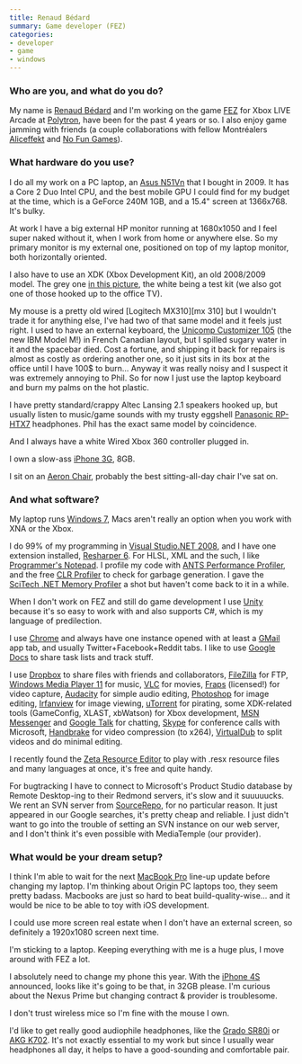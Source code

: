 ```yaml
---
title: Renaud Bédard
summary: Game developer (FEZ)
categories:
- developer
- game
- windows
---
```


### Who are you, and what do you do?

My name is [Renaud Bédard](http://theinstructionlimit.com/ "Renaud's website.") and I'm working on the game [FEZ](http://polytroncorporation.com/61-2 "A game in development for Xbox LIVE Arcade.") for Xbox LIVE Arcade at [Polytron](http://polytroncorporation.com/ "The Polytron website."), have been for the past 4 years or so. I also enjoy game jamming with friends (a couple collaborations with fellow Montréalers [Aliceffekt](http://wiki.xxiivv.com/ "Aliceffekt's website.") and [No Fun Games](http://paxbritannica.henk.ca/ "The website for Pax Britannica from No Fun Games.")).

### What hardware do you use?

I do all my work on a PC laptop, an [Asus N51Vn][n51vn] that I bought in 2009. It has a Core 2 Duo Intel CPU, and the best mobile GPU I could find for my budget at the time, which is a GeForce 240M 1GB, and a 15.4" screen at 1366x768. It's bulky.

At work I have a big external HP monitor running at 1680x1050 and I feel super naked without it, when I work from home or anywhere else. So my primary monitor is my external one, positioned on top of my laptop monitor, both horizontally oriented.

I also have to use an XDK (Xbox Development Kit), an old 2008/2009 model. The grey one [in this picture](http://www.instructables.com/files/deriv/FDU/1OKS/GHHILW0X/FDU1OKSGHHILW0X.MEDIUM.jpg "A photo of two Xbox Development Kits."), the white being a test kit (we also got one of those hooked up to the office TV).

My mouse is a pretty old wired [Logitech MX310][mx 310] but I wouldn't trade it for anything else, I've had two of that same model and it feels just right. I used to have an external keyboard, the [Unicomp Customizer 105][customizer-104-105] (the new IBM Model M!) in French Canadian layout, but I spilled sugary water in it and the spacebar died. Cost a fortune, and shipping it back for repairs is almost as costly as ordering another one, so it just sits in its box at the office until I have 100$ to burn... Anyway it was really noisy and I suspect it was extremely annoying to Phil. So for now I just use the laptop keyboard and burn my palms on the hot plastic.

I have pretty standard/crappy Altec Lansing 2.1 speakers hooked up, but usually listen to music/game sounds with my trusty eggshell [Panasonic RP-HTX7][rp-htx7] headphones. Phil has the exact same model by coincidence.

And I always have a white Wired Xbox 360 controller plugged in.

I own a slow-ass [iPhone 3G][iphone-3g], 8GB.

I sit on an [Aeron Chair][aeron], probably the best sitting-all-day chair I've sat on.

### And what software?

My laptop runs [Windows 7][windows-7], Macs aren't really an option when you work with XNA or the Xbox.

I do 99% of my programming in [Visual Studio.NET 2008][visual-studio], and I have one extension installed, [Resharper 6][resharper]. For HLSL, XML and the such, I like [Programmer's Notepad][programmers-notepad]. I profile my code with [ANTS Performance Profiler][ants-performance-profiler], and the free [CLR Profiler][clr-profiler] to check for garbage generation. I gave the [SciTech .NET Memory Profiler][dotnet-memory-profiler] a shot but haven't come back to it in a while.

When I don't work on FEZ and still do game development I use [Unity][] because it's so easy to work with and also supports C#, which is my language of predilection.

I use [Chrome][] and always have one instance opened with at least a [GMail][] app tab, and usually Twitter+Facebook+Reddit tabs. I like to use [Google Docs][google-docs] to share task lists and track stuff.

I use [Dropbox][] to share files with friends and collaborators, [FileZilla][] for FTP, [Windows Media Player 11][windows-media-player] for music, [VLC][] for movies, [Fraps][] (licensed!) for video capture, [Audacity][] for simple audio editing, [Photoshop][] for image editing, [Irfanview][] for image viewing, [uTorrent][] for pirating, some XDK-related tools (GameConfig, XLAST, xbWatson) for Xbox development, [MSN Messenger][windows-live-messenger] and [Google Talk][google-talk] for chatting, [Skype][] for conference calls with Microsoft, [Handbrake][] for video compression (to x264), [VirtualDub][] to split videos and do minimal editing.

I recently found the [Zeta Resource Editor][zeta-resource-editor] to play with .resx resource files and many languages at once, it's free and quite handy.

For bugtracking I have to connect to Microsoft's Product Studio database by Remote Desktop-ing to their Redmond servers, it's slow and it suuuuucks. We rent an SVN server from [SourceRepo][], for no particular reason. It just appeared in our Google searches, it's pretty cheap and reliable. I just didn't want to go into the trouble of setting an SVN instance on our web server, and I don't think it's even possible with MediaTemple (our provider).

### What would be your dream setup?

I think I'm able to wait for the next [MacBook Pro][macbook-pro] line-up update before changing my laptop. I'm thinking about Origin PC laptops too, they seem pretty badass. Macbooks are just so hard to beat build-quality-wise... and it would be nice to be able to toy with iOS development.

I could use more screen real estate when I don't have an external screen, so definitely a 1920x1080 screen next time.

I'm sticking to a laptop. Keeping everything with me is a huge plus, I move around with FEZ a lot.

I absolutely need to change my phone this year. With the [iPhone 4S][iphone-4s] announced, looks like it's going to be that, in 32GB please. I'm curious about the Nexus Prime but changing contract & provider is troublesome.

I don't trust wireless mice so I'm fine with the mouse I own.

I'd like to get really good audiophile headphones, like the [Grado SR80i][sr80i] or [AKG K702][k702]. It's not exactly essential to my work but since I usually wear headphones all day, it helps to have a good-sounding and comfortable pair.

[aeron]: https://www.hermanmiller.com/products/seating/office-chairs/aeron-chairs/ "A work chair."
[customizer-104-105]: http://hackerthings.com/product/customizer-104-105-keyboard-100099 "A keyboard in the style of the old Model M keyboards."
[iphone-3g]: https://en.wikipedia.org/wiki/IPhone_3G "A smartphone."
[iphone-4s]: https://en.wikipedia.org/wiki/IPhone_4S "A smartphone."
[k702]: https://www.amazon.com/AKG-K702-Headphones/dp/B001RCD2DW "Headphones."
[macbook-pro]: https://www.apple.com/macbook-pro/ "A laptop."
[n51vn]: https://www.asus.com/Notebooks_Ultrabooks/N51Vn/ "A 15.6 inch PC laptop."
[rp-htx7]: https://www.amazon.com/Panasonic-RP-HTX7-Stereo-Headphones-Black/dp/B001BEAI4W "Headphones."
[sr80i]: https://www.amazon.com/Grado-SR80i-Headphone-Discontinued-Manufacturer/dp/B0055P9K38 "Headphones."
[ants-performance-profiler]: https://www.red-gate.com/products/dotnet-development/ants-performance-profiler/ "Performance testing software for .NET programs."
[audacity]: https://sourceforge.net/projects/audacity/ "An open-source, cross-platform audio editor."
[chrome]: https://www.google.com/intl/en/chrome/browser/ "A WebKit-based browser, where each tab runs in its own thread."
[clr-profiler]: https://en.wikipedia.org/wiki/CLR_Profiler "A memory profiler for .NET programs."
[dotnet-memory-profiler]: https://memprofiler.com/ "A program for finding memory leaks in .NET programs."
[dropbox]: https://www.dropbox.com/ "Online syncing and storage."
[filezilla]: https://filezilla-project.org/ "Open-source FTP software."
[fraps]: http://www.fraps.com/ "Screen capturing software for Windows."
[gmail]: https://mail.google.com/mail/ "Web-based email."
[google-docs]: https://en.wikipedia.org/wiki/Google_Docs "A web-based office suite."
[google-talk]: https://en.wikipedia.org/wiki/Google_Talk "Google's own audio/video/text chat system."
[handbrake]: https://handbrake.fr/ "Cross-platform, open source video encoding software."
[irfanview]: https://www.irfanview.com/ "An image viewer/editor for Windows."
[photoshop]: https://www.adobe.com/products/photoshop.html "A bitmap image editor."
[programmers-notepad]: http://www.pnotepad.org/ "A coder's text editor for Windows."
[resharper]: http://www.jetbrains.com/resharper/ "A productivity tool for Visual Studio."
[skype]: https://www.skype.com/en/ "Voice and video chat software."
[sourcerepo]: http://sourcerepo.com/ "Source code hosting service."
[unity]: https://unity3d.com/unity/ "A cross-platform game development tool."
[utorrent]: https://www.utorrent.com/ "A BitTorrent client."
[virtualdub]: http://www.virtualdub.org/ "A video capture and processing tool for Windows."
[visual-studio]: http://www.visualstudio.com "A Windows development environment."
[vlc]: http://www.videolan.org/vlc/ "An open-source media player."
[windows-7]: https://en.wikipedia.org/wiki/Windows_7 "An operating system."
[windows-live-messenger]: https://en.wikipedia.org/wiki/Windows_Live_Messenger "A chat client for MSN."
[windows-media-player]: https://en.wikipedia.org/wiki/Windows_Media_Player "Audio/media jukebox software."
[zeta-resource-editor]: https://www.zeta-resource-editor.com/index.html "A .NET resource editor."
